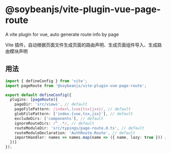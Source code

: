 # @soybeanjs/vite-plugin-vue-page-route

A vite plugin for vue, auto generate route info by page

Vite 插件，自动根据页面文件生成页面的路由声明、生成页面组件导入、生成路由模块声明

## 用法

```ts
import { defineConfig } from 'vite';
import pageRoute from '@soybeanjs/vite-plugin-vue-page-route';

export default defineConfig({
  plugins: [pageRoute({
    pageDir: 'src/views', // default
    pageFilePattern: /index\.(vue|tsx|jsx)/, // default
    globFilePattern: ['index.{vue,tsx,jsx}'], // default
    excludeDirs: ['components'], // default
    ignoreRouteDirs: /^_.*/, // default
    routeModuleDir: 'src/typings/page-route.d.ts', // default
    routeModuleDeclaration: 'AuthRoute.Route', // default
    importHandler: names => names.map(name => ({ name, lazy: true })) // default
  })]
});
```
